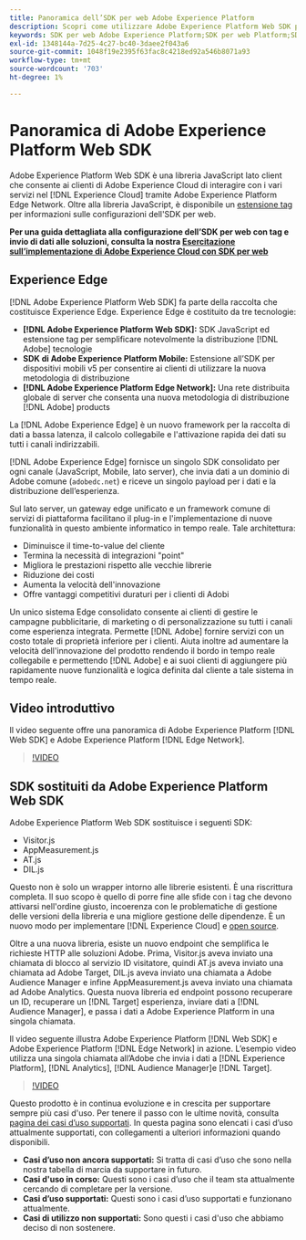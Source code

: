 ```yaml
---
title: Panoramica dell’SDK per web Adobe Experience Platform
description: Scopri come utilizzare Adobe Experience Platform Web SDK per integrare le funzionalità di Platform nel sito web.
keywords: SDK per web Adobe Experience Platform;SDK per web Platform;SDK per web;edge;Visitor.js;AppMeasurement.js;AT.js;DIL.js;sdk web;SDK;SDK per web;Launch;launch
exl-id: 1348144a-7d25-4c27-bc40-3daee2f043a6
source-git-commit: 1048f19e2395f63fac8c4218ed92a546b8071a93
workflow-type: tm+mt
source-wordcount: '703'
ht-degree: 1%

---
```


# Panoramica di Adobe Experience Platform Web SDK

Adobe Experience Platform Web SDK è una libreria JavaScript lato client che consente ai clienti di Adobe Experience Cloud di interagire con i vari servizi nel [!DNL Experience Cloud] tramite Adobe Experience Platform Edge Network. Oltre alla libreria JavaScript, è disponibile un [estensione tag](./extension/web-sdk-extension-configuration.md) per informazioni sulle configurazioni dell&#39;SDK per web.

**Per una guida dettagliata alla configurazione dell’SDK per web con tag e invio di dati alle soluzioni, consulta la nostra [Esercitazione sull’implementazione di Adobe Experience Cloud con SDK per web](https://experienceleague.adobe.com/docs/platform-learn/implement-web-sdk/overview.html?lang=en)**

## Experience Edge

[!DNL Adobe Experience Platform Web SDK] fa parte della raccolta che costituisce Experience Edge. Experience Edge è costituito da tre tecnologie:

* **[!DNL Adobe Experience Platform Web SDK]:** SDK JavaScript ed estensione tag per semplificare notevolmente la distribuzione [!DNL Adobe] tecnologie
* **SDK di Adobe Experience Platform Mobile:** Estensione all’SDK per dispositivi mobili v5 per consentire ai clienti di utilizzare la nuova metodologia di distribuzione
* **[!DNL Adobe Experience Platform Edge Network]:** Una rete distribuita globale di server che consenta una nuova metodologia di distribuzione [!DNL Adobe] products

La [!DNL Adobe Experience Edge] è un nuovo framework per la raccolta di dati a bassa latenza, il calcolo collegabile e l&#39;attivazione rapida dei dati su tutti i canali indirizzabili.

[!DNL Adobe Experience Edge] fornisce un singolo SDK consolidato per ogni canale (JavaScript, Mobile, lato server), che invia dati a un dominio di Adobe comune (`adobedc.net`) e riceve un singolo payload per i dati e la distribuzione dell’esperienza.

Sul lato server, un gateway edge unificato e un framework comune di servizi di piattaforma facilitano il plug-in e l&#39;implementazione di nuove funzionalità in questo ambiente informatico in tempo reale.  Tale architettura:

* Diminuisce il time-to-value del cliente
* Termina la necessità di integrazioni &quot;point&quot;
* Migliora le prestazioni rispetto alle vecchie librerie
* Riduzione dei costi
* Aumenta la velocità dell&#39;innovazione
* Offre vantaggi competitivi duraturi per i clienti di Adobi

Un unico sistema Edge consolidato consente ai clienti di gestire le campagne pubblicitarie, di marketing o di personalizzazione su tutti i canali come esperienza integrata.  Permette [!DNL Adobe] fornire servizi con un costo totale di proprietà inferiore per i clienti.  Aiuta inoltre ad aumentare la velocità dell&#39;innovazione del prodotto rendendo il bordo in tempo reale collegabile e permettendo [!DNL Adobe] e ai suoi clienti di aggiungere più rapidamente nuove funzionalità e logica definita dal cliente a tale sistema in tempo reale.

## Video introduttivo

Il video seguente offre una panoramica di Adobe Experience Platform [!DNL Web SDK] e Adobe Experience Platform [!DNL Edge Network].

>[!VIDEO](https://video.tv.adobe.com/v/34141?quality=12&learn=on)

## SDK sostituiti da Adobe Experience Platform Web SDK

Adobe Experience Platform Web SDK sostituisce i seguenti SDK:

* Visitor.js
* AppMeasurement.js
* AT.js
* DIL.js

Questo non è solo un wrapper intorno alle librerie esistenti. È una riscrittura completa. Il suo scopo è quello di porre fine alle sfide con i tag che devono attivarsi nell&#39;ordine giusto, incoerenza con le problematiche di gestione delle versioni della libreria e una migliore gestione delle dipendenze. È un nuovo modo per implementare [!DNL Experience Cloud] e [open source](https://github.com/adobe/alloy).

Oltre a una nuova libreria, esiste un nuovo endpoint che semplifica le richieste HTTP alle soluzioni Adobe. Prima, Visitor.js aveva inviato una chiamata di blocco al servizio ID visitatore, quindi AT.js aveva inviato una chiamata ad Adobe Target, DIL.js aveva inviato una chiamata a Adobe Audience Manager e infine AppMeasurement.js aveva inviato una chiamata ad Adobe Analytics. Questa nuova libreria ed endpoint possono recuperare un ID, recuperare un [!DNL Target] esperienza, inviare dati a [!DNL Audience Manager], e passa i dati a Adobe Experience Platform in una singola chiamata.

Il video seguente illustra Adobe Experience Platform [!DNL Web SDK] e Adobe Experience Platform [!DNL Edge Network] in azione. L’esempio video utilizza una singola chiamata all’Adobe che invia i dati a [!DNL Experience Platform], [!DNL Analytics], [!DNL Audience Manager]e [!DNL Target].

>[!VIDEO](https://video.tv.adobe.com/v/34148?quality=12&learn=on)

Questo prodotto è in continua evoluzione e in crescita per supportare sempre più casi d&#39;uso. Per tenere il passo con le ultime novità, consulta [pagina dei casi d’uso supportati](https://experienceleague.adobe.com/docs/experience-platform/edge/fundamentals/supported-use-cases.html). In questa pagina sono elencati i casi d’uso attualmente supportati, con collegamenti a ulteriori informazioni quando disponibili.

* **Casi d’uso non ancora supportati:** Si tratta di casi d’uso che sono nella nostra tabella di marcia da supportare in futuro.
* **Casi d&#39;uso in corso:** Questi sono i casi d’uso che il team sta attualmente cercando di completare per la versione.
* **Casi d’uso supportati:** Questi sono i casi d’uso supportati e funzionano attualmente.
* **Casi di utilizzo non supportati:** Sono questi i casi d&#39;uso che abbiamo deciso di non sostenere.
